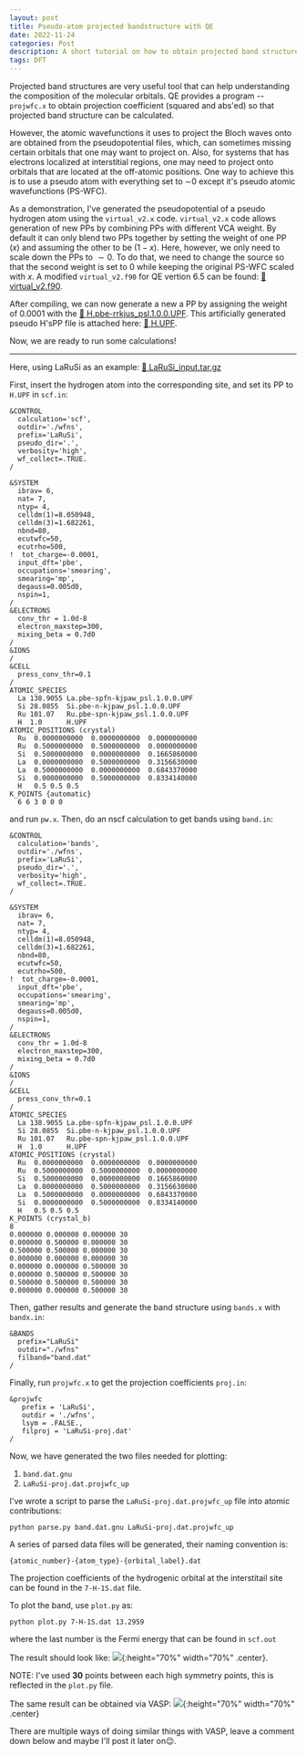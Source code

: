 ```yaml
---
layout: post
title: Pseudo-atom projected bandstructure with QE
date: 2022-11-24
categories: Post
description: A short tutorial on how to obtain projected band structure onto pseudo-atom's atomic orbitals using quantum espresso.
tags: DFT
---
```

Projected band structures are very useful tool that can help understanding the composition of the molecular orbitals.
QE provides a program -- `projwfc.x` to obtain projection coefficient (squared and abs'ed) so that projected band structure can be calculated.

However, the atomic wavefunctions it uses to project the Bloch waves onto are obtained from the pseudopotential files, which, can sometimes missing certain orbitals that one may want to project on.
Also, for systems that has electrons localized at interstitial regions, one may need to project onto orbitals that are located at the off-atomic positions.
One way to achieve this is to use a pseudo atom with everything set to $\sim$0 except it's pseudo atomic wavefunctions (PS-WFC).

As a demonstration, I've generated the pseudopotential of a pseudo hydrogen atom using the `virtual_v2.x` code. `virtual_v2.x` code allows generation of new PPs by combining PPs with different VCA weight. By default it can only blend two PPs together by setting the weight of one PP ($x$) and assuming the other to be ($1-x$).
Here, however, we only need to scale down the PPs to $\sim 0$. To do that, we need to change the source so that the second weight is set to $0$ while keeping the original PS-WFC scaled with $x$. A modified `virtual_v2.f90` for QE vertion 6.5 can be found: [:link: virtual_v2.f90]({{site.baseurl}}/assets/other/2022-11-24-QE_pseudo_proj/virtual_v2.f90).

After compiling, we can now generate a new a PP by assigning the weight of $0.0001$ with the [:link: H.pbe-rrkjus_psl.1.0.0.UPF]({{site.baseurl}}/assets/other/2022-11-24-QE_pseudo_proj/H.pbe-rrkjus_psl.1.0.0.UPF). This artificially generated pseudo H'sPP file is attached here:
[:link: H.UPF]({{site.baseurl}}/assets/other/2022-11-24-QE_pseudo_proj/H.UPF).

Now, we are ready to run some calculations!

---
Here, using LaRuSi as an example:
[:file_folder: LaRuSi_input.tar.gz]({{site.baseurl}}/assets/other/2022-11-24-QE_pseudo_proj/LaRuSi_input.tar.gz)

First, insert the hydrogen atom into the corresponding site, and set its PP to `H.UPF` in `scf.in`:
```
&CONTROL
  calculation='scf',
  outdir='./wfns',
  prefix='LaRuSi',
  pseudo_dir='.',
  verbosity='high',
  wf_collect=.TRUE.
/

&SYSTEM
  ibrav= 6,
  nat= 7,
  ntyp= 4,
  celldm(1)=8.050948,
  celldm(3)=1.682261,
  nbnd=80,
  ecutwfc=50,
  ecutrho=500,
!  tot_charge=-0.0001,
  input_dft='pbe',
  occupations='smearing',
  smearing='mp',
  degauss=0.005d0,
  nspin=1,
/
&ELECTRONS
  conv_thr = 1.0d-8
  electron_maxstep=300,
  mixing_beta = 0.7d0
/
&IONS
/
&CELL
  press_conv_thr=0.1
/
ATOMIC_SPECIES
  La 138.9055 La.pbe-spfn-kjpaw_psl.1.0.0.UPF
  Si 28.0855  Si.pbe-n-kjpaw_psl.1.0.0.UPF
  Ru 101.07   Ru.pbe-spn-kjpaw_psl.1.0.0.UPF
  H  1.0      H.UPF
ATOMIC_POSITIONS (crystal)
  Ru  0.0000000000  0.0000000000  0.0000000000
  Ru  0.5000000000  0.5000000000  0.0000000000
  Si  0.5000000000  0.0000000000  0.1665860000
  La  0.0000000000  0.5000000000  0.3156630000
  La  0.5000000000  0.0000000000  0.6843370000
  Si  0.0000000000  0.5000000000  0.8334140000
  H   0.5 0.5 0.5
K_POINTS {automatic}
  6 6 3 0 0 0
```
and run `pw.x`. Then, do an nscf calculation to get bands using `band.in`:
```
&CONTROL
  calculation='bands',
  outdir='./wfns',
  prefix='LaRuSi',
  pseudo_dir='.',
  verbosity='high',
  wf_collect=.TRUE.
/

&SYSTEM
  ibrav= 6,
  nat= 7,
  ntyp= 4,
  celldm(1)=8.050948,
  celldm(3)=1.682261,
  nbnd=80,
  ecutwfc=50,
  ecutrho=500,
!  tot_charge=-0.0001,
  input_dft='pbe',
  occupations='smearing',
  smearing='mp',
  degauss=0.005d0,
  nspin=1,
/
&ELECTRONS
  conv_thr = 1.0d-8
  electron_maxstep=300,
  mixing_beta = 0.7d0
/
&IONS
/
&CELL
  press_conv_thr=0.1
/
ATOMIC_SPECIES
  La 138.9055 La.pbe-spfn-kjpaw_psl.1.0.0.UPF
  Si 28.0855  Si.pbe-n-kjpaw_psl.1.0.0.UPF
  Ru 101.07   Ru.pbe-spn-kjpaw_psl.1.0.0.UPF
  H  1.0      H.UPF
ATOMIC_POSITIONS (crystal)
  Ru  0.0000000000  0.0000000000  0.0000000000
  Ru  0.5000000000  0.5000000000  0.0000000000
  Si  0.5000000000  0.0000000000  0.1665860000
  La  0.0000000000  0.5000000000  0.3156630000
  La  0.5000000000  0.0000000000  0.6843370000
  Si  0.0000000000  0.5000000000  0.8334140000
  H   0.5 0.5 0.5
K_POINTS (crystal_b)
8
0.000000 0.000000 0.000000 30
0.000000 0.500000 0.000000 30
0.500000 0.500000 0.000000 30
0.000000 0.000000 0.000000 30
0.000000 0.000000 0.500000 30
0.000000 0.500000 0.500000 30
0.500000 0.500000 0.500000 30
0.000000 0.000000 0.500000 30
```
Then, gather results and generate the band structure using `bands.x` with `bandx.in`:
```
&BANDS
  prefix="LaRuSi"
  outdir="./wfns"
  filband="band.dat"
/
```
Finally, run `projwfc.x` to get the projection coefficients `proj.in`:
```
&projwfc
   prefix = 'LaRuSi',
   outdir = './wfns',
   lsym = .FALSE.,
   filproj = 'LaRuSi-proj.dat'
/
```

Now, we have generated the two files needed for plotting:
1. `band.dat.gnu`
2. `LaRuSi-proj.dat.projwfc_up`

I've wrote a script to parse the `LaRuSi-proj.dat.projwfc_up` file into atomic contributions:
```
python parse.py band.dat.gnu LaRuSi-proj.dat.projwfc_up
```
A series of parsed data files will be generated, their naming convention is:
```
{atomic_number}-{atom_type}-{orbital_label}.dat
```
The projection coefficients of the hydrogenic orbital at the interstitail site can be found in the `7-H-1S.dat` file.

To plot the band, use `plot.py` as:
```
python plot.py 7-H-1S.dat 13.2959
```
where the last number is the Fermi energy that can be found in `scf.out`

The result should look like:
![]({{site.baseurl}}/assets/img/post_img/2022-11-24-img1.png){:height="70%" width="70%" .center}.

NOTE: I've used __30__ points between each high symmetry points, this is reflected in the `plot.py` file.


The same result can be obtained via VASP:
![]({{site.baseurl}}/assets/img/post_img/2022-11-24-img2.png){:height="70%" width="70%" .center}

There are multiple ways of doing similar things with VASP, leave a comment down below and maybe I'll post it later on😉.
